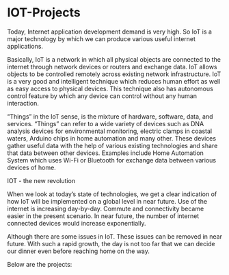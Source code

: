 # IOT-Projects

Today, Internet application development demand is very high. So IoT is a major technology by which we can produce various useful internet applications.

Basically, IoT is a network in which all physical objects are connected to the internet through network devices or routers and exchange data. IoT allows objects to be controlled remotely across existing network infrastructure. IoT is a very good and intelligent technique which reduces human effort as well as easy access to physical devices. This technique also has autonomous control feature by which any device can control without any human interaction.

“Things” in the IoT sense, is the mixture of hardware, software, data, and services. “Things” can refer to a wide variety of devices such as DNA analysis devices for environmental monitoring, electric clamps in coastal waters, Arduino chips in home automation and many other. These devices gather useful data with the help of various existing technologies and share that data between other devices. Examples include Home Automation System which uses Wi-Fi or Bluetooth for exchange data between various devices of home.

IOT -  the new revolution

When we look at today’s state of technologies, we get a clear indication of how IoT will be implemented on a global level in near future. Use of the internet is increasing day-by-day. Commute and connectivity became easier in the present scenario. In near future, the number of internet connected devices would increase exponentially.

Although there are some issues in IoT. These issues can be removed in near future. With such a rapid growth, the day is not too far that we can decide our dinner even before reaching home on the way.

Below are the projects:

